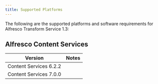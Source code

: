```yaml
---
title: Supported Platforms
---
```


The following are the supported platforms and software requirements for Alfresco Transform Service 1.3:

## Alfresco Content Services

| Version | Notes |
| ------- | ----- |
| Content Services 6.2.2 | |
| Content Services 7.0.0 | |
